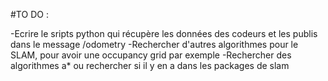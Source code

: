 #TO DO :

-Ecrire le sripts python qui récupère les données des codeurs et les publis dans le message /odometry
-Rechercher d'autres algorithmes pour le SLAM, pour avoir une occupancy grid par exemple
-Rechercher des algorithmes a* ou rechercher si il y en a dans les packages de slam
